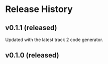 # Release History

## v0.1.1 (released)
Updated with the latest track 2 code generator.

## v0.1.0 (released)
